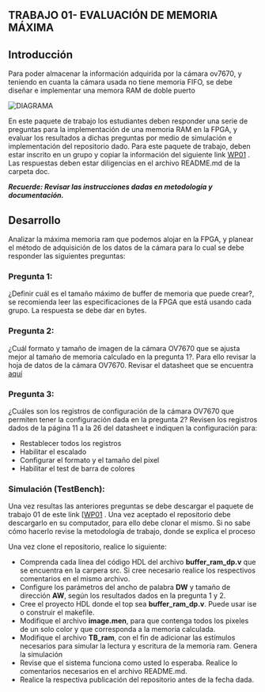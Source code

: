 ## TRABAJO 01- EVALUACIÓN DE MEMORIA  MÁXIMA 


## Introducción 
Para poder almacenar la información adquirida por la cámara ov7670, y teniendo en cuanta la cámara  usada no tiene memoria FIFO, se debe diseñar e implementar una memora RAM  de doble puerto 

![DIAGRAMA](./figs/cajaramdp.png)

En este paquete  de trabajo los estudiantes deben  responder una serie de preguntas para la implementación de una memoria RAM en la FPGA, y evaluar los  resultados a dichas preguntas por medio de  simulación e implementación del repositorio  dado. 
Para este paquete de trabajo, deben   estar inscrito en un grupo y copiar la información del siguiente link  [WP01](https://classroom.github.com/g/t-U9fDWO) .
Las respuestas deben estar diligencias en el archivo README.md de la carpeta doc. 

***Recuerde: Revisar  las instrucciones dadas en metodología y documentación.***



## Desarrollo
Analizar la máxima memoria ram que podemos alojar en la FPGA,  y planear el método de adquisición de los datos de la cámara  para lo cual se debe responder las siguientes preguntas:

### Pregunta 1:
¿Definir cuál es el tamaño máximo de buffer de memoria que puede crear?, se recomienda leer las especificaciones de la FPGA que está usando cada grupo. La respuesta se debe dar en bytes.

### Pregunta 2:
¿Cuál formato  y tamaño de imagen de la cámara OV7670  que se ajusta mejor al tamaño de memoria calculado en la pregunta 1?. Para ello revisar la hoja de datos de la cámara OV7670. Revisar el datasheet que se encuentra [aquí](https://github.com/unal-edigital1-2019-2/work1-ram/blob/master/docs/datasheet/OV7670_2006.pdf)

### Pregunta 3:
¿Cuáles son los registros de configuración de la cámara OV7670 que permiten tener la configuración dada en la pregunta 2? Revisen los registros dados de la página 11 a la 26 del datasheet e indiquen la configuración para:

* Restablecer todos los registros
* Habilitar el escalado
* Configurar el formato y el tamaño del pixel
* Habilitar el test de barra de colores

### Simulación (TestBench):

Una vez resultas las anteriores preguntas se  debe descargar el paquete de trabajo 01 de este link  [[WP01](https://classroom.github.com/g/t-U9fDWO) .
Una vez aceptado el repositorio debe descargarlo en su computador, para ello debe  clonar el mismo. Si no sabe cómo hacerlo  revise la metodología de trabajo, donde se explica el proceso

Una vez clone el repositorio, realice lo siguiente:

* Comprenda cada línea del código HDL del archivo **buffer_ram_dp.v** que se encuentra en la carpera src. Si cree necesario realice los respectivos comentarios  en el mismo archivo.
* Configure los parámetros del ancho de palabra **DW**  y tamaño de dirección **AW**, según los resultados dados en la pregunta 1 y 2.
* Cree el proyecto HDL  donde el top sea **buffer_ram_dp.v**. Puede usar ise o construir el makefile. 
* Modifique el archivo **image.men**, para que contenga todos los pixeles de un solo color  y que corresponda a la memoria calculada.
* Modifique el archivo **TB_ram**, con el fin de adicionar las estímulos necesarios para simular la lectura y escritura de la memoria ram. Genera la simulación 
* Revise que el sistema funciona como usted lo esperaba. Realice lo comentarios necesarios  en el archivo README.md. 
* Realice la respectiva publicación del repositorio antes de la fecha dada. 







